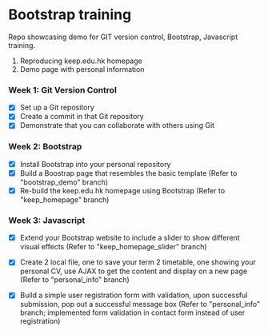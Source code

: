 # Bootstrap training

Repo showcasing demo for GIT version control, Bootstrap, Javascript training.
1. Reproducing keep.edu.hk homepage
2. Demo page with personal information

### Week 1: Git Version Control
- [x] Set up a Git repository
- [x] Create a commit in that Git repository
- [x] Demonstrate that you can collaborate with others using Git

### Week 2: Bootstrap
- [x] Install Bootstrap into your personal repository 
- [x] Build a Boostrap page that resembles the basic template (Refer to "bootstrap_demo" branch)
- [x] Re-build the keep.edu.hk homepage using Bootstrap (Refer to "keep_homepage" branch)

### Week 3: Javascript
- [x] Extend your Bootstrap website to include a slider to show different visual effects (Refer to "keep_homepage_slider" branch)
- [x] Create 2 local file, one to save your term 2 timetable, one showing your personal CV, use AJAX to get the content and display on a new page (Refer to "personal_info" branch)
- [x] Build a simple user registration form with validation, upon successful submission, pop out a successful message box (Refer to "personal_info" branch; implemented form validation in contact form instead of user registration)

